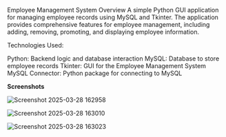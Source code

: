 Employee Management System
Overview
A simple Python GUI application for managing employee records using MySQL and Tkinter. The application provides comprehensive features for employee management, including adding, removing, promoting, and displaying employee information.

Technologies Used:

Python: Backend logic and database interaction
MySQL: Database to store employee records
Tkinter: GUI for the Employee Management System
MySQL Connector: Python package for connecting to MySQL



**Screenshots**





![Screenshot 2025-03-28 162958](https://github.com/user-attachments/assets/1c423501-87df-4495-aa64-ac30777b122b)

![Screenshot 2025-03-28 163010](https://github.com/user-attachments/assets/1e9326f3-cdc5-4edf-9d5b-661651847604)

![Screenshot 2025-03-28 163023](https://github.com/user-attachments/assets/0c491383-2298-4123-ba17-f2c42b8913cf)



